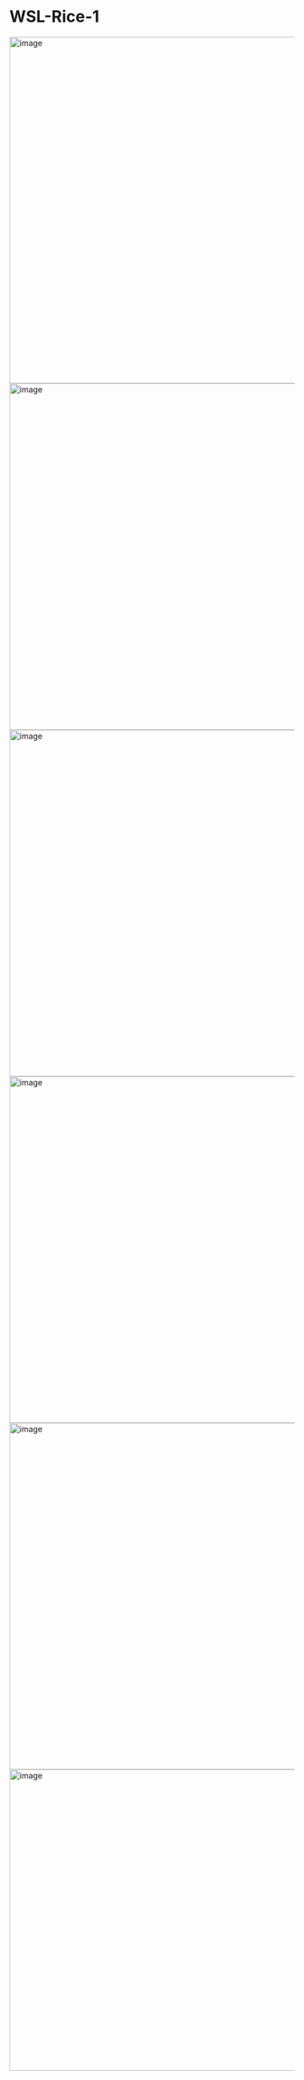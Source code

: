# WSL-Rice-1



<img width="612" alt="image" src="https://user-images.githubusercontent.com/108214552/189047308-9c031fac-9af6-4529-821f-0cc3140edbdc.png">
<img width="612" alt="image" src="https://user-images.githubusercontent.com/108214552/189047006-6916b801-836d-4420-896e-5b25764a39c1.png">
<img width="612" alt="image" src="https://user-images.githubusercontent.com/108214552/188985919-7376ff5f-462c-4283-8b54-83351fdace85.png">
<img width="612" alt="image" src="https://user-images.githubusercontent.com/108214552/188985965-3766136f-faac-4de0-bf30-b2148c94d60f.png">
<img width="612" alt="image" src="https://user-images.githubusercontent.com/108214552/188986384-1dbb6e9f-631a-494a-8645-e0f82aca5194.png">
<img width="532" alt="image" src="https://user-images.githubusercontent.com/108214552/188986094-c473324b-00c5-4b0c-acfd-988f90f77710.png">
